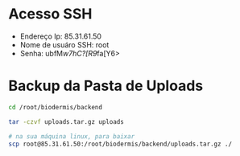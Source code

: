 # Acesso SSH

- Endereço Ip: 85.31.61.50
- Nome de usuáro SSH: root
- Senha: ubfM*w7hC?[R9*fa[Y6>

# Backup da Pasta de Uploads

```sh
cd /root/biodermis/backend

tar -czvf uploads.tar.gz uploads

# na sua máquina linux, para baixar
scp root@85.31.61.50:/root/biodermis/backend/uploads.tar.gz ./
```
